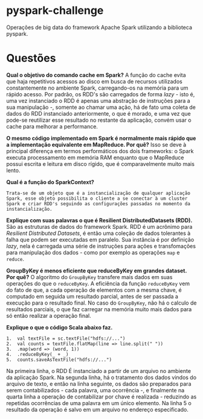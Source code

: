 # pyspark-challenge
Operações de big data do framework Apache Spark utilizando a biblioteca pyspark.


# Questões

**Qual o objetivo do comando cache em Spark?**
A função do cache evita que haja repetitivos acessos ao disco em busca de recursos utilizados constantemente no ambiente Spark, carregando-os na memória para um rápido acesso. Por padrão, os RDD's são carregados de forma *lazy* - isto é, uma vez instanciado o RDD é apenas uma abstração de instruções para a sua manipulação -, somente ao chamar uma ação, há de fato uma coleta de dados do RDD instanciado anteriormente, o que é morado, e uma vez que pode-se reutilizar esse resultado no restante da aplicação, convém usar o cache para melhorar a performance.

**O mesmo código implementado em Spark é normalmente mais rápido que a implementação equivalente em MapReduce. Por quê?**
Isso se deve à principal diferença em termos performáticos dos dois frameworks: o Spark executa processamento em memória RAM enquanto que o MapReduce possui escrita e leitura em disco rígido, que é comparavelmente muito mais lento.

**Qual é a função do SparkContext?**
```
Trata-se de um objeto que é a instancialização de qualquer aplicação Spark, esse objeto possibilita o cliente a se conectar à um cluster Spark e criar RDD's seguindo as configurações passadas no momento da instancialização.
```

**Explique com suas palavras o que é Resilient​ ​Distributed​ ​Datasets​ (RDD).**
São as estruturas de dados do framework Spark. RDD é um acrônimo para *Resilient Distributed Datasets*, é então uma coleção de dados tolerantes à falha que podem ser executadas em paralelo. Sua instância é por definição *lazy*, nela é carregada uma série de instruções para ações e transfomações para manipulação dos dados - como por exemplo as operações `map` e `reduce`.

**GroupByKey é menos eficiente que reduceByKey em grandes dataset. Por quê?**
O algoritmo do `GroupByKey` transfere mais dados em suas operações do que o `reduceByKey`. A eficiência da função `reduceByKey` vem do fato de que, a cada operação de elementos com a mesma chave, é computado em seguida um resultado parcial, antes de ser passada a execução para o resultado final. No caso do `GroupByKey`, não há o calculo de resultados parciais, o que faz carregar na memória muito mais dados para só então realizar a operação final. 

**Explique o que o código Scala abaixo faz.**
```
1.  val textFile = sc.textFile("hdfs://...")
2.  val counts = textFile.flatMap(line => line.split(" "))
3.  .map(word => (word, 1))
4.  .reduceByKey(_ + _)
5.  counts.saveAsTextFile("hdfs://...")
```

Na primeira linha, o RDD É instanciado a partir de um arquivo no ambiente da aplicação Spark. Na segunda linha, há o tratamento dos dados vindos do arquivo de texto, e então na linha seguinte, os dados são preparados para serem contabilizados - cada palavra, uma ocorrência -, e finalmente na quarta linha a operação de contabilizar por chave é realizada - reduzindo as repetidas ocorrências de uma palavra em um único elemento. Na linha 5 o resultado da operação é salvo em um arquivo no endereço especificado. 